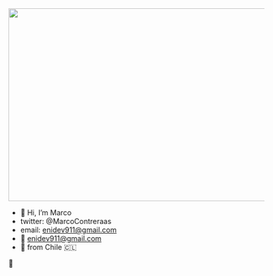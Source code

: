 <img src="https://media.giphy.com/media/O4JSj1pDBk9B3c8k75/giphy.gif" width="900" height="380"/>

- 👋 Hi, I’m Marco
- twitter:  @MarcoContreraas
- email: enidev911@gmail.com
- 📨 enidev911@gmail.com
- 🌆 from Chile 🇨🇱



<!---
EniDev911/EniDev911 is a ✨ special ✨ repository because its `README.md` (this file) appears on your GitHub profile.
You can click the Preview link to take a look at your changes.
--->

&#x1F4DD;

